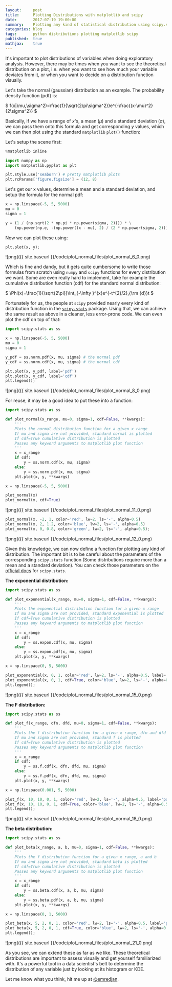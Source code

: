 ```yaml
---
layout:     post
title:      Plotting Distributions with matplotlib and scipy
date:       2017-07-19 19:00:00
summary:    Plotting any kind of statistical distribution using scipy.stats functions and matplotlib
categories: blog
tags:       python distributions plotting matplotlib scipy
published:  true
mathjax:    true
---
```


It's important to plot distributions of variables when doing exploratory analysis. However, there may be times when you want to see the theoretical distribution on a plot, i.e. when you want to see how much your variable deviates from it, or when you want to decide on a distribution function visually.

Let's take the normal (gaussian) distribution as an example. The probability density function (pdf) is:

$
f(x|\mu,\sigma^2)=\frac{1}{\sqrt{2\pi\sigma^2}}e^{-\frac{(x-\mu)^2}{2\sigma^2}}
$

Basically, if we have a range of $x$'s, a mean ($\mu$) and a standard deviation ($\sigma$), we can pass them onto this formula and get corresponding $y$ values, which we can then plot using the standard `matplotlib` `plot()` function:

Let's setup the scene first:


```python
%matplotlib inline

import numpy as np
import matplotlib.pyplot as plt

plt.style.use('seaborn') # pretty matplotlib plots
plt.rcParams['figure.figsize'] = (12, 8)
```

Let's get our x values, determine a mean and a standard deviation, and setup the formula for the normal pdf:


```python
x = np.linspace(-5, 5, 5000)
mu = 0
sigma = 1

y = (1 / (np.sqrt(2 * np.pi * np.power(sigma, 2)))) * \
    (np.power(np.e, -(np.power((x - mu), 2) / (2 * np.power(sigma, 2)))))
```

Now we can plot these using:


```python
plt.plot(x, y);
```


![png]({{ site.baseurl }}/code/plot_normal_files/plot_normal_6_0.png)


Which is fine and dandy, but it gets quite cumbersome to write those formulas from scratch using `numpy` and `scipy` functions for every distribution we want. Some are even really hard to implement, take for example the cumulative distribution function (cdf) for the standard normal distribution:

$
\Phi(x)=\frac{1}{\sqrt{2\pi}}\int_{-\infty }^{x}e^{-t^{2}/2}\,{\rm {d}}t
$

Fortunately for us, the people at `scipy` provided nearly every kind of distribution function in the [`scipy.stats`](https://docs.scipy.org/doc/scipy/reference/stats.html#module-scipy.stats) package. Using that, we can achieve the same result as above in a cleaner, less error-prone code. We can even plot the cdf on top of that:


```python
import scipy.stats as ss

x = np.linspace(-5, 5, 5000)
mu = 0
sigma = 1

y_pdf = ss.norm.pdf(x, mu, sigma) # the normal pdf
y_cdf = ss.norm.cdf(x, mu, sigma) # the normal cdf

plt.plot(x, y_pdf, label='pdf')
plt.plot(x, y_cdf, label='cdf')
plt.legend();
```


![png]({{ site.baseurl }}/code/plot_normal_files/plot_normal_8_0.png)


For reuse, it may be a good idea to put these into a function:


```python
import scipy.stats as ss

def plot_normal(x_range, mu=0, sigma=1, cdf=False, **kwargs):
    '''
    Plots the normal distribution function for a given x range
    If mu and sigma are not provided, standard normal is plotted
    If cdf=True cumulative distribution is plotted
    Passes any keyword arguments to matplotlib plot function
    '''
    x = x_range
    if cdf:
        y = ss.norm.cdf(x, mu, sigma)
    else:
        y = ss.norm.pdf(x, mu, sigma)
    plt.plot(x, y, **kwargs)
```


```python
x = np.linspace(-5, 5, 5000)

plot_normal(x)
plot_normal(x, cdf=True)
```


![png]({{ site.baseurl }}/code/plot_normal_files/plot_normal_11_0.png)



```python
plot_normal(x, -2, 1, color='red', lw=2, ls='-', alpha=0.5)
plot_normal(x, 2, 1.2, color='blue', lw=2, ls='-', alpha=0.5)
plot_normal(x, 0, 0.8, color='green', lw=2, ls='-', alpha=0.5);
```


![png]({{ site.baseurl }}/code/plot_normal_files/plot_normal_12_0.png)


Given this knowledge, we can now define a function for plotting any kind of distribution. The important bit is to be careful about the parameters of the corresponding `scipy.stats` function (Some distributions require more than a mean and a standard deviation). You can check those parameters on the [official docs](https://docs.scipy.org/doc/scipy/reference/stats.html#module-scipy.stats) for `scipy.stats`.

**The exponential distribution:**


```python
import scipy.stats as ss

def plot_exponential(x_range, mu=0, sigma=1, cdf=False, **kwargs):
    '''
    Plots the exponential distribution function for a given x range
    If mu and sigma are not provided, standard exponential is plotted
    If cdf=True cumulative distribution is plotted
    Passes any keyword arguments to matplotlib plot function
    '''
    x = x_range
    if cdf:
        y = ss.expon.cdf(x, mu, sigma)
    else:
        y = ss.expon.pdf(x, mu, sigma)
    plt.plot(x, y, **kwargs)
```


```python
x = np.linspace(0, 5, 5000)

plot_exponential(x, 0, 1, color='red', lw=2, ls='-', alpha=0.5, label='pdf')
plot_exponential(x, 0, 1, cdf=True, color='blue', lw=2, ls='-', alpha=0.5, label='cdf')
plt.legend();
```


![png]({{ site.baseurl }}/code/plot_normal_files/plot_normal_15_0.png)


**The F distribution:**


```python
import scipy.stats as ss

def plot_f(x_range, dfn, dfd, mu=0, sigma=1, cdf=False, **kwargs):
    '''
    Plots the f distribution function for a given x range, dfn and dfd
    If mu and sigma are not provided, standard f is plotted
    If cdf=True cumulative distribution is plotted
    Passes any keyword arguments to matplotlib plot function
    '''
    x = x_range
    if cdf:
        y = ss.f.cdf(x, dfn, dfd, mu, sigma)
    else:
        y = ss.f.pdf(x, dfn, dfd, mu, sigma)
    plt.plot(x, y, **kwargs)
```


```python
x = np.linspace(0.001, 5, 5000)

plot_f(x, 10, 10, 0, 1, color='red', lw=2, ls='-', alpha=0.5, label='pdf')
plot_f(x, 10, 10, 0, 1, cdf=True, color='blue', lw=2, ls='-', alpha=0.5, label='cdf')
plt.legend();
```


![png]({{ site.baseurl }}/code/plot_normal_files/plot_normal_18_0.png)


**The beta distribution:**


```python
import scipy.stats as ss

def plot_beta(x_range, a, b, mu=0, sigma=1, cdf=False, **kwargs):
    '''
    Plots the f distribution function for a given x range, a and b
    If mu and sigma are not provided, standard beta is plotted
    If cdf=True cumulative distribution is plotted
    Passes any keyword arguments to matplotlib plot function
    '''
    x = x_range
    if cdf:
        y = ss.beta.cdf(x, a, b, mu, sigma)
    else:
        y = ss.beta.pdf(x, a, b, mu, sigma)
    plt.plot(x, y, **kwargs)
```


```python
x = np.linspace(0, 1, 5000)

plot_beta(x, 5, 2, 0, 1, color='red', lw=2, ls='-', alpha=0.5, label='pdf')
plot_beta(x, 5, 2, 0, 1, cdf=True, color='blue', lw=2, ls='-', alpha=0.5, label='cdf')
plt.legend();
```


![png]({{ site.baseurl }}/code/plot_normal_files/plot_normal_21_0.png)


As you see, we can extend these as far as we like. These theoretical distributions are important to assess visually and get yourself familiarized with. It's a powerful tool in a data scientist's belt to determine the distribution of any variable just by looking at its histogram or KDE.

Let me know what you think, hit me up at [@emredjan](https://twitter.com/emredjan).
